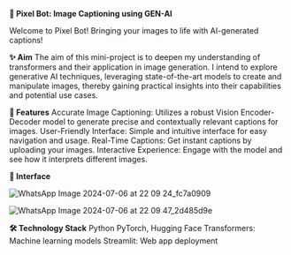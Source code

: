 **🧠 Pixel Bot: Image Captioning using GEN-AI**

Welcome to Pixel Bot! Bringing your images to life with AI-generated captions!

**✨ Aim**
The aim of this mini-project is to deepen my understanding of transformers and their application in image generation. I intend to explore generative AI techniques, leveraging state-of-the-art models to create and manipulate images, thereby gaining practical insights into their capabilities and potential use cases.

**🌟 Features**
Accurate Image Captioning: Utilizes a robust Vision Encoder-Decoder model to generate precise and contextually relevant captions for images.
User-Friendly Interface: Simple and intuitive interface for easy navigation and usage.
Real-Time Captions: Get instant captions by uploading your images.
Interactive Experience: Engage with the model and see how it interprets different images.

**📱 Interface**

![WhatsApp Image 2024-07-06 at 22 09 24_fc7a0909](https://github.com/Prakriti2901/PixelBot/assets/122342001/5b5bd679-e7bd-4c8e-9f26-383dcc6d08ee)


![WhatsApp Image 2024-07-06 at 22 09 47_2d485d9e](https://github.com/Prakriti2901/PixelBot/assets/122342001/8172f49d-c250-4ecc-8363-84fb98dcbf6c)


**🛠️ Technology Stack**
Python
PyTorch, Hugging Face Transformers: Machine learning models
Streamlit: Web app deployment







